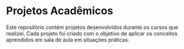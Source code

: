 # Projetos Acadêmicos
Este repositório contém projetos desenvolvidos durante os cursos que realizei. Cada projeto foi criado com o objetivo de aplicar os conceitos aprendidos em sala de aula em situações práticas.
